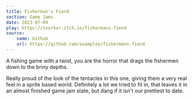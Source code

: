 ```yaml
---
title: Fisherman's Fiend
section: Game Jams
date: 2023-07-09
play: https://svorkar.itch.io/fishermans-fiend
source:
    name: Github
    url: https://github.com/asampley/fishermans-fiend
---
```


A fishing game with a twist, you are the horror that drags the fishermen down to the briny
depths.

Really proud of the look of the tentacles in this one, giving them a very real feel in a
sprite based world. Definitely a lot we tried to fit in, that leaves it in an almost finished
game jam state, but dang if it isn't our prettiest to date.

